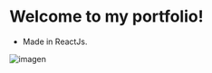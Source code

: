 # Welcome to my portfolio!

- Made in ReactJs.

![imagen](https://avatars.githubusercontent.com/u/115111539?v=4)
